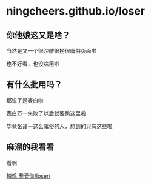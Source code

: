# ningcheers.github.io/loser

## 你他娘这又是啥？

当然是又一个很沙雕很捞很庸俗页面啦

也不好看，也没啥用啦


## 有什么批用吗？

都说了是表白啦

表白万一失败了以后就要跳这里啦

毕竟张谨一这么庸俗的人，想到的只有这些啦


## 麻溜的我看看

看啊

[辣鸡.我爱你/loser/](http://辣鸡.我爱你/loser/)

